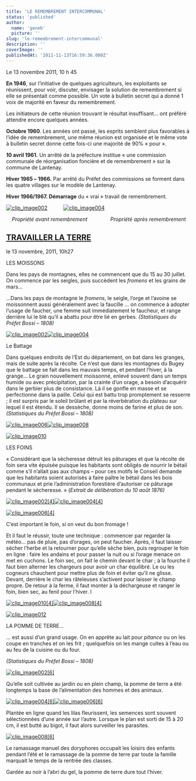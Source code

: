 ```yaml
---
title: 'LE REMEMBREMENT INTERCOMMUNAL'
status: 'published'
author:
  name: 'geneb'
  picture: ''
slug: 'le-remembrement-intercommunal'
description: ''
coverImage: ''
publishedAt: '2011-11-13T16:59:36.000Z'
---
```


Le 13 novembre 2011, 10 h 45

**En 1946**, sur l’initiative de quelques agriculteurs, les exploitants se réunissent, pour voir, discuter, envisager la solution de remembrement si elle se présentait comme possible. Un vote à bulletin secret qui a donné 1 voix de majorité en faveur du remembrement.

Les initiateurs de cette réunion trouvant le résultat insuffisant… ont préféré attendre encore quelques années.

**Octobre 1960**. Les années ont passé, les esprits semblent plus favorables à l’idée de remembrement, une même réunion est organisée et le même vote à bulletin secret donne cette fois-ci une majorité de 90% « pour ».

**10 avril 1961.** Un arrêté de la préfecture institue « une commission communale de réorganisation foncière et de remembrement » sur la commune de Lantenay.

**Hiver 1965 –** **1966.** Par arrêté du Préfet des commissions se forment dans les quatre villages sur le modèle de Lantenay.

**Hiver 1966/1967. Démarrage** du « vrai » travail de remembrement.

[![clip_image002](https://beguelins.net/blog/public/Windows-Live-Writer/LE-REMEMBREMENT_13F6F/clip_image002_thumb.jpg "clip_image002")](https://beguelins.net/blog/public/Windows-Live-Writer/LE-REMEMBREMENT_13F6F/clip_image002_2.jpg)           [![clip_image004](https://beguelins.net/blog/public/Windows-Live-Writer/LE-REMEMBREMENT_13F6F/clip_image004_thumb.jpg "clip_image004")](https://beguelins.net/blog/public/Windows-Live-Writer/LE-REMEMBREMENT_13F6F/clip_image004_2.jpg)

    *Propriété avant remembrement                Propriété après remembrement*

## [TRAVAILLER LA TERRE](https://beguelins.net/blog/index.php/post/2011/11/13/TRAVAILLER-LA-TERRE)

le 13 novembre, 2011, 10h27

LES MOISSONS

Dans les pays de montagnes, elles ne commencent que du 15 au 30 juillet. On commence par les seigles, puis succèdent les *fromens* et les grains de mars…

…Dans les pays de montagne le *fromens*, le seigle, l’orge et l’avoine se moissonnent aussi généralement avec la faucille … on commence à adopter l’usage de faucher, une femme suit immédiatement le faucheur, et range derrière lui le blé qu’il a abattu pour être lié en gerbes. *(Statistiques du Préfet Bossi – 1808)*

[![clip_image002](https://beguelins.net/blog/public/Windows-Live-Writer/85de6aeade0c_139E9/clip_image002_thumb.jpg "clip_image002")](https://beguelins.net/blog/public/Windows-Live-Writer/85de6aeade0c_139E9/clip_image002_2.jpg)[![clip_image004](https://beguelins.net/blog/public/Windows-Live-Writer/85de6aeade0c_139E9/clip_image004_thumb.jpg "clip_image004")](https://beguelins.net/blog/public/Windows-Live-Writer/85de6aeade0c_139E9/clip_image004_2.jpg)

Le Battage

Dans quelques endroits de l’Est du département, on bat dans les granges, mais de suite après la récolte. Ce n’est que dans les montagnes du Bugey que le battage se fait dans les mauvais temps, et pendant l’hiver, à la grange… Le grain nouvellement moissonné, enlevé souvent dans un temps humide ou avec précipitation, par la crainte d’un orage, a besoin d’acquérir dans le gerbier plus de consistance. Là il se gonfle en masse et se perfectionne dans la paille. Celui qui est battu trop promptement se resserre ; il est surpris par le soleil brûlant et par la réverbération du plateau sur lequel il est étendu. Il se dessèche, donne moins de farine et plus de son. *(Statistiques du Préfet Bossi – 1808)*

[![clip_image006](https://beguelins.net/blog/public/Windows-Live-Writer/85de6aeade0c_139E9/clip_image006_thumb.jpg "clip_image006")](https://beguelins.net/blog/public/Windows-Live-Writer/85de6aeade0c_139E9/clip_image006_2.jpg)[![clip_image008](https://beguelins.net/blog/public/Windows-Live-Writer/85de6aeade0c_139E9/clip_image008_thumb.jpg "clip_image008")](https://beguelins.net/blog/public/Windows-Live-Writer/85de6aeade0c_139E9/clip_image008_2.jpg)

[![clip_image010](https://beguelins.net/blog/public/Windows-Live-Writer/85de6aeade0c_139E9/clip_image010_thumb.jpg "clip_image010")](https://beguelins.net/blog/public/Windows-Live-Writer/85de6aeade0c_139E9/clip_image010_2.jpg)

LES FOINS

« Considérant que la sècheresse détruit les pâturages et que la récolte de foin sera vite épuisée puisque les habitants sont obligés de nourrir le bétail comme s’il n’allait pas aux champs – pour ces motifs le Conseil demande que les habitants soient autorisés à faire paître le bétail dans les bois communaux et prie l’administration forestière d’autoriser ce pâturage pendant le sècheresse. » (*Extrait de délibération du 10 août 1876)*

[![clip_image002\[4\]](https://beguelins.net/blog/public/Windows-Live-Writer/85de6aeade0c_139E9/clip_image002_4__thumb.jpg "clip_image002[4]")](https://beguelins.net/blog/public/Windows-Live-Writer/85de6aeade0c_139E9/clip_image002_4_.jpg)[![clip_image004\[4\]](https://beguelins.net/blog/public/Windows-Live-Writer/85de6aeade0c_139E9/clip_image004_4__thumb.jpg "clip_image004[4]")](https://beguelins.net/blog/public/Windows-Live-Writer/85de6aeade0c_139E9/clip_image004_4_.jpg)

[![clip_image006\[4\]](https://beguelins.net/blog/public/Windows-Live-Writer/85de6aeade0c_139E9/clip_image006_4__thumb.jpg "clip_image006[4]")](https://beguelins.net/blog/public/Windows-Live-Writer/85de6aeade0c_139E9/clip_image006_4_.jpg)

C’est important le foin, si on veut du bon fromage !

Et il faut le réussir, toute une technique : commencer par regarder la météo… pas de pluie, pas d’orages, on peut faucher. Après, il faut laisser sécher l’herbe et la retourner pour qu’elle sèche bien, puis regrouper le foin en ligne : faire les andains et pour passer la nuit ou si l’orage menace on met en cuchons. Le foin sec, on fait le chemin devant le char ; à la fourche il faut bien alterner les chargeurs pour avoir un char équilibré. Le ou les cogneurs chauchent pour mettre plus de foin et éviter qu’il ne glisse. Devant, derrière le char les râteleuses s’activent pour laisser le champ propre. De retour à la ferme, il faut monter à la déchargeuse et ranger le foin, bien sec, au fenil pour l’hiver. l

[![clip_image010\[4\]](https://beguelins.net/blog/public/Windows-Live-Writer/85de6aeade0c_139E9/clip_image010_4__thumb.jpg "clip_image010[4]")](https://beguelins.net/blog/public/Windows-Live-Writer/85de6aeade0c_139E9/clip_image010_4_.jpg)[![clip_image008\[4\]](https://beguelins.net/blog/public/Windows-Live-Writer/85de6aeade0c_139E9/clip_image008_4__thumb.jpg "clip_image008[4]")](https://beguelins.net/blog/public/Windows-Live-Writer/85de6aeade0c_139E9/clip_image008_4_.jpg)

[![clip_image012](https://beguelins.net/blog/public/Windows-Live-Writer/85de6aeade0c_139E9/clip_image012_thumb.jpg "clip_image012")](https://beguelins.net/blog/public/Windows-Live-Writer/85de6aeade0c_139E9/clip_image012_2.jpg)

LA POMME DE TERRE…

… est aussi d’un grand usage. On en apprête au lait pour *pitance* ou on les coupe en tranches et on les frit ; quelquefois on les mange cuites à l’eau ou au feu de la cuisine ou du four.

*(Statistiques du Préfet Bossi – 1808)*

[![clip_image002\[6\]](https://beguelins.net/blog/public/Windows-Live-Writer/85de6aeade0c_139E9/clip_image002_6__thumb.jpg "clip_image002[6]")](https://beguelins.net/blog/public/Windows-Live-Writer/85de6aeade0c_139E9/clip_image002_6_.jpg)

Qu’elle soit cultivée au jardin ou en plein champ, la pomme de terre a été longtemps la base de l’alimentation des hommes et des animaux.

[![clip_image004\[6\]](https://beguelins.net/blog/public/Windows-Live-Writer/85de6aeade0c_139E9/clip_image004_6__thumb.jpg "clip_image004[6]")](https://beguelins.net/blog/public/Windows-Live-Writer/85de6aeade0c_139E9/clip_image004_6_.jpg)[![clip_image006\[6\]](https://beguelins.net/blog/public/Windows-Live-Writer/85de6aeade0c_139E9/clip_image006_6__thumb.jpg "clip_image006[6]")](https://beguelins.net/blog/public/Windows-Live-Writer/85de6aeade0c_139E9/clip_image006_6_.jpg)

Plantée en ligne quand les lilas fleurissent, les semences sont souvent sélectionnées d’une année sur l’autre. Lorsque le plan est sorti de 15 à 20 cm, il est butté au bigot, il faut alors surveiller les parasites.

[![clip_image008\[6\]](https://beguelins.net/blog/public/Windows-Live-Writer/85de6aeade0c_139E9/clip_image008_6__thumb.jpg "clip_image008[6]")](https://beguelins.net/blog/public/Windows-Live-Writer/85de6aeade0c_139E9/clip_image008_6_.jpg)

Le ramassage manuel des doryphores occupait les loisirs des enfants pendant l’été et le ramassage de la pomme de terre par toute la famille marquait le temps de la rentrée des classes.

Gardée au noir à l’abri du gel, la pomme de terre dure tout l’hiver.